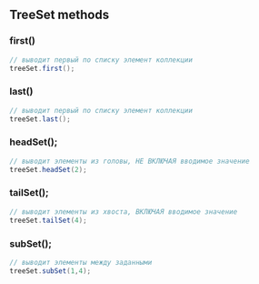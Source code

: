 ## TreeSet methods
### first()
```java
// выводит первый по списку элемент коллекции
treeSet.first();
```

### last()
```java
// выводит первый по списку элемент коллекции
treeSet.last();
```

### headSet();
```java
// выводит элементы из головы, НЕ ВКЛЮЧАЯ вводимое значение
treeSet.headSet(2);
```

### tailSet();
```java
// выводит элементы из хвоста, ВКЛЮЧАЯ вводимое значение
treeSet.tailSet(4);
```

### subSet();
```java
// выводит элементы между заданными
treeSet.subSet(1,4);
```

